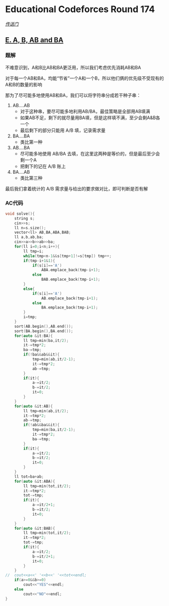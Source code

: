 # Educational Codeforces Round 174

[*传送门*](https://codeforces.com/contest/2069)

## [E. A, B, AB and BA](https://codeforces.com/contest/2069/problem/E)

### 题解

不难意识到，A和B比AB和BA更泛用，所以我们考虑优先消耗AB和BA

对于每一个AB和BA，均能“节省”一个A和一个B，所以他们俩的优先级不受现有的A和B的数量的影响

那为了尽可能多地使用AB和BA，我们可以将字符串分成若干种子串：

1. AB....AB
   - 对于这种串，要尽可能多地利用AB/BA，最佳策略是全部用AB填满
   - 如果AB不足，剩下的就尽量用BA填，但是这样填不满，至少会剩A&B各一个
   - 最后剩下的部分只能用 A/B 填，记录需求量
2. BA....BA
   - 类比第一种
3. AB....BA
   - 尽可能多地使用 AB/BA 去填，在这里这两种是等价的，但是最后至少会剩一个A
   - 把剩下的记在 A/B 账上
4. BA....AB
   - 类比第三种

最后我们拿着统计的 A/B 需求量与给出的要求做对比，即可判断是否有解

### AC代码

```c++
void solve(){
	string s;
	cin>>s;
	ll n=s.size();
	vector<ll> AB,BA,ABA,BAB;
	ll a,b,ab,ba;
	cin>>a>>b>>ab>>ba;
 	for(ll i=0;i<n;i++){
		ll tmp=i;
		while(tmp<n-1&&s[tmp+1]!=s[tmp]) tmp++;
		if(tmp-i+1&1){
			if(s[i]=='A')
				ABA.emplace_back(tmp-i+1);
			else
				BAB.emplace_back(tmp-i+1);
		}
		else{
			if(s[i]=='A')
				AB.emplace_back(tmp-i+1);
			else
				BA.emplace_back(tmp-i+1);
		}
		i=tmp;
	}
	sort(AB.begin(),AB.end());
	sort(BA.begin(),BA.end());
	for(auto &it:BA){
		ll tmp=min(ba,it/2);
		it-=tmp*2;
		ba-=tmp;
		if(!ba&&ab&&it){
			tmp=min(ab,it/2-1);
			it-=tmp*2;
			ab-=tmp;
		}
		if(it){
			a-=it/2;
			b-=it/2;
			it=0;
		}
	}
	for(auto &it:AB){
		ll tmp=min(ab,it/2);
		it-=tmp*2;
		ab-=tmp;
		if(!ab&&ba&&it){
			tmp=min(ba,it/2-1);
			it-=tmp*2;
			ba-=tmp;
		}
		if(it){
			a-=it/2;
			b-=it/2;
			it=0;
		}
	}
	ll tot=ba+ab;
	for(auto &it:ABA){
		ll tmp=min(tot,it/2);
		it-=tmp*2;
		tot-=tmp;
		if(it){
			a-=it/2+1;
			b-=it/2;
			it=0;
		}
	}
	for(auto &it:BAB){
		ll tmp=min(tot,it/2);
		it-=tmp*2;
		tot-=tmp;
		if(it){
			a-=it/2;
			b-=it/2+1;
			it=0;
		}
	}
//	cout<<a<<' '<<b<<' '<<tot<<endl;
	if(a>=0&&b>=0)
		cout<<"YES"<<endl;
	else
		cout<<"NO"<<endl;
}
```

